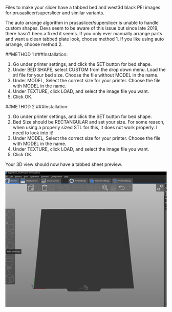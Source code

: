 Files to make your slicer have a tabbed bed and west3d black PEI images for prusaslicer/superslicer and similar variants.

The auto arrange algorithm in prusaslicer/superslicer is unable to handle custom shapes.  Devs seem to be aware of this issue but since late 2019, there hasn't been a fixed it seems.  If you only ever manually arrange parts and want a clean tabbed plate look, choose method 1.  If you like using auto arrange, choose method 2.

##METHOD 1
###Installation:
1) Go under printer settings, and click the SET button for bed shape.
2) Under BED SHAPE, select CUSTOM from the drop down menu.  Load the stl file for your bed size.  Choose the file without MODEL in the name.
3) Under MODEL, Select the correct size for your printer.  Choose the file with MODEL in the name.
4) Under TEXTURE, click LOAD, and select the image file you want.
5) Click OK.

##METHOD 2
###Installation:
1) Go under printer settings, and click the SET button for bed shape.
2) Bed Size should be RECTANGULAR and set your size.  For some reason, when using a properly sized STL for this, it does not work properly.  I need to look into it!  
3) Under MODEL, Select the correct size for your printer.  Choose the file with MODEL in the name.
4) Under TEXTURE, click LOAD, and select the image file you want.
5) Click OK.


Your 3D view should now have a tabbed sheet preview.

![Example](https://github.com/oogoom/Voron-Mods/blob/main/Slicer/sample.jpg)
